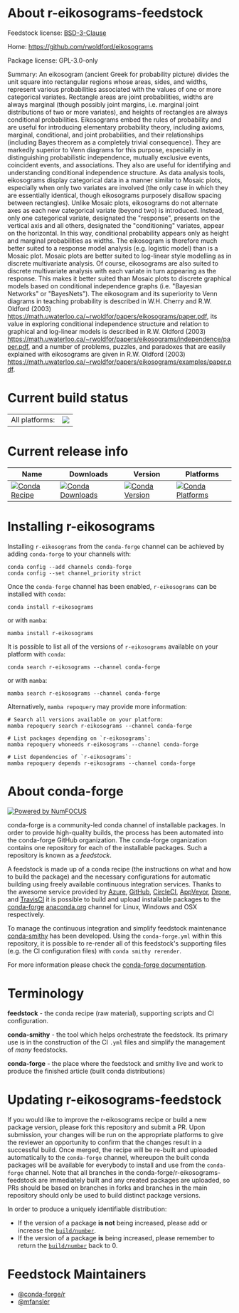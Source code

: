 About r-eikosograms-feedstock
=============================

Feedstock license: [BSD-3-Clause](https://github.com/conda-forge/r-eikosograms-feedstock/blob/main/LICENSE.txt)

Home: https://github.com/rwoldford/eikosograms

Package license: GPL-3.0-only

Summary: An eikosogram (ancient Greek for probability picture) divides the unit square into rectangular regions whose areas, sides, and widths, represent various probabilities associated with the values of one or more categorical variates. Rectangle areas are joint probabilities, widths are always marginal (though possibly joint margins, i.e. marginal joint distributions of two or more variates), and heights of rectangles are always conditional probabilities. Eikosograms embed the rules of probability and are useful for introducing elementary probability theory, including axioms, marginal, conditional, and joint probabilities, and their relationships (including Bayes theorem as a completely trivial consequence). They are markedly superior to Venn diagrams for this purpose, especially in distinguishing probabilistic independence, mutually exclusive events, coincident events, and associations. They also are useful for identifying and understanding conditional independence structure. As data analysis tools, eikosograms display categorical data in a manner similar to Mosaic plots, especially when only two variates are involved (the only case in which they are essentially identical, though eikosograms purposely disallow spacing between rectangles). Unlike Mosaic plots, eikosograms do not alternate axes as each new categorical variate (beyond two) is introduced. Instead, only one categorical variate, designated the "response", presents on the vertical axis and all others, designated the "conditioning" variates, appear on the horizontal. In this way, conditional probability appears only as height and marginal probabilities as widths. The eikosogram is therefore much better suited to a response model analysis (e.g. logistic model) than is a Mosaic plot. Mosaic plots are better suited to log-linear style modelling as in discrete multivariate analysis. Of course, eikosograms are also suited to discrete multivariate analysis with each variate in turn appearing as the response. This makes it better suited than Mosaic plots to discrete graphical models based on conditional independence graphs (i.e. "Bayesian Networks" or "BayesNets"). The eikosogram and its superiority to Venn diagrams in teaching probability is described in W.H. Cherry and R.W. Oldford (2003) <https://math.uwaterloo.ca/~rwoldfor/papers/eikosograms/paper.pdf>, its value in exploring conditional independence structure and relation to graphical and log-linear models is described in R.W. Oldford (2003) <https://math.uwaterloo.ca/~rwoldfor/papers/eikosograms/independence/paper.pdf>, and a number of problems, puzzles, and paradoxes that are easily explained with eikosograms are given in R.W. Oldford (2003) <https://math.uwaterloo.ca/~rwoldfor/papers/eikosograms/examples/paper.pdf>.

Current build status
====================


<table><tr><td>All platforms:</td>
    <td>
      <a href="https://dev.azure.com/conda-forge/feedstock-builds/_build/latest?definitionId=17183&branchName=main">
        <img src="https://dev.azure.com/conda-forge/feedstock-builds/_apis/build/status/r-eikosograms-feedstock?branchName=main">
      </a>
    </td>
  </tr>
</table>

Current release info
====================

| Name | Downloads | Version | Platforms |
| --- | --- | --- | --- |
| [![Conda Recipe](https://img.shields.io/badge/recipe-r--eikosograms-green.svg)](https://anaconda.org/conda-forge/r-eikosograms) | [![Conda Downloads](https://img.shields.io/conda/dn/conda-forge/r-eikosograms.svg)](https://anaconda.org/conda-forge/r-eikosograms) | [![Conda Version](https://img.shields.io/conda/vn/conda-forge/r-eikosograms.svg)](https://anaconda.org/conda-forge/r-eikosograms) | [![Conda Platforms](https://img.shields.io/conda/pn/conda-forge/r-eikosograms.svg)](https://anaconda.org/conda-forge/r-eikosograms) |

Installing r-eikosograms
========================

Installing `r-eikosograms` from the `conda-forge` channel can be achieved by adding `conda-forge` to your channels with:

```
conda config --add channels conda-forge
conda config --set channel_priority strict
```

Once the `conda-forge` channel has been enabled, `r-eikosograms` can be installed with `conda`:

```
conda install r-eikosograms
```

or with `mamba`:

```
mamba install r-eikosograms
```

It is possible to list all of the versions of `r-eikosograms` available on your platform with `conda`:

```
conda search r-eikosograms --channel conda-forge
```

or with `mamba`:

```
mamba search r-eikosograms --channel conda-forge
```

Alternatively, `mamba repoquery` may provide more information:

```
# Search all versions available on your platform:
mamba repoquery search r-eikosograms --channel conda-forge

# List packages depending on `r-eikosograms`:
mamba repoquery whoneeds r-eikosograms --channel conda-forge

# List dependencies of `r-eikosograms`:
mamba repoquery depends r-eikosograms --channel conda-forge
```


About conda-forge
=================

[![Powered by
NumFOCUS](https://img.shields.io/badge/powered%20by-NumFOCUS-orange.svg?style=flat&colorA=E1523D&colorB=007D8A)](https://numfocus.org)

conda-forge is a community-led conda channel of installable packages.
In order to provide high-quality builds, the process has been automated into the
conda-forge GitHub organization. The conda-forge organization contains one repository
for each of the installable packages. Such a repository is known as a *feedstock*.

A feedstock is made up of a conda recipe (the instructions on what and how to build
the package) and the necessary configurations for automatic building using freely
available continuous integration services. Thanks to the awesome service provided by
[Azure](https://azure.microsoft.com/en-us/services/devops/), [GitHub](https://github.com/),
[CircleCI](https://circleci.com/), [AppVeyor](https://www.appveyor.com/),
[Drone](https://cloud.drone.io/welcome), and [TravisCI](https://travis-ci.com/)
it is possible to build and upload installable packages to the
[conda-forge](https://anaconda.org/conda-forge) [anaconda.org](https://anaconda.org/)
channel for Linux, Windows and OSX respectively.

To manage the continuous integration and simplify feedstock maintenance
[conda-smithy](https://github.com/conda-forge/conda-smithy) has been developed.
Using the ``conda-forge.yml`` within this repository, it is possible to re-render all of
this feedstock's supporting files (e.g. the CI configuration files) with ``conda smithy rerender``.

For more information please check the [conda-forge documentation](https://conda-forge.org/docs/).

Terminology
===========

**feedstock** - the conda recipe (raw material), supporting scripts and CI configuration.

**conda-smithy** - the tool which helps orchestrate the feedstock.
                   Its primary use is in the construction of the CI ``.yml`` files
                   and simplify the management of *many* feedstocks.

**conda-forge** - the place where the feedstock and smithy live and work to
                  produce the finished article (built conda distributions)


Updating r-eikosograms-feedstock
================================

If you would like to improve the r-eikosograms recipe or build a new
package version, please fork this repository and submit a PR. Upon submission,
your changes will be run on the appropriate platforms to give the reviewer an
opportunity to confirm that the changes result in a successful build. Once
merged, the recipe will be re-built and uploaded automatically to the
`conda-forge` channel, whereupon the built conda packages will be available for
everybody to install and use from the `conda-forge` channel.
Note that all branches in the conda-forge/r-eikosograms-feedstock are
immediately built and any created packages are uploaded, so PRs should be based
on branches in forks and branches in the main repository should only be used to
build distinct package versions.

In order to produce a uniquely identifiable distribution:
 * If the version of a package **is not** being increased, please add or increase
   the [``build/number``](https://docs.conda.io/projects/conda-build/en/latest/resources/define-metadata.html#build-number-and-string).
 * If the version of a package **is** being increased, please remember to return
   the [``build/number``](https://docs.conda.io/projects/conda-build/en/latest/resources/define-metadata.html#build-number-and-string)
   back to 0.

Feedstock Maintainers
=====================

* [@conda-forge/r](https://github.com/orgs/conda-forge/teams/r/)
* [@mfansler](https://github.com/mfansler/)


